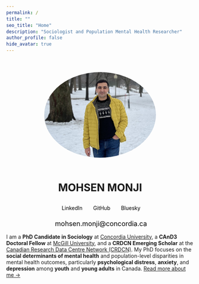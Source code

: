 ```yaml
---
permalink: /
title: ""
seo_title: "Home"
description: "Sociologist and Population Mental Health Researcher"
author_profile: false
hide_avatar: true
---
```


<div style="text-align: center; margin-top: 50px;">
  <!-- Profile Image -->
  <img src="images/profile.PNG" alt="Profile Picture of Mohsen Monji" style="max-width: 300px; height: auto; border-radius: 50%; margin-bottom: 20px;">
  
  <!-- Name -->
  <h1>MOHSEN MONJI</h1>
  
  <!-- Social Media Links -->
  <p style="margin-top: 20px;">
    <a href="https://www.linkedin.com/in/{{ site.social.linkedin }}" target="_blank" style="color: black; text-decoration: none; margin: 0 10px;">
      <i class="fab fa-linkedin" style="font-size: 24px; margin-right: 5px;"></i> LinkedIn
    </a>
    <a href="https://github.com/{{ site.social.github }}" target="_blank" style="color: black; text-decoration: none; margin: 0 10px;">
      <i class="fab fa-github" style="font-size: 24px; margin-right: 5px;"></i> GitHub
    </a>
    <a href="https://bsky.app/profile/{{ site.social.bluesky }}" target="_blank" style="color: black; text-decoration: none; margin: 0 10px;">
      <i class="fas fa-cloud" style="font-size: 24px; margin-right: 5px;"></i> Bluesky
    </a>
  </p>

  <!-- Email -->
  <p style="margin-top: 10px;">
    <a href="mailto:{{ site.email }}" style="color: black; text-decoration: none; font-size: 18px;">
      <i class="fas fa-envelope" style="font-size: 24px; margin-right: 5px;"></i> mohsen.monji@concordia.ca
    </a>
  </p>
</div>





I am a **PhD Candidate in Sociology** at [Concordia University](https://www.concordia.ca/artsci/sociology-anthropology.html), a **CAnD3 Doctoral Fellow** at [McGill University](https://www.mcgill.ca/cand3/our-people/fellows-2024-25), and a **CRDCN Emerging Scholar** at the [Canadian Research Data Centre Network (CRDCN)](https://crdcn.ca). My PhD focuses on the **social determinants of mental health** and population-level disparities in mental health outcomes, particularly **psychological distress**, **anxiety**, and **depression** among **youth** and **young adults** in Canada. [Read more about me →](/about-me/)
